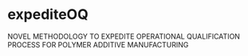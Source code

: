 # expediteOQ
NOVEL METHODOLOGY TO EXPEDITE OPERATIONAL QUALIFICATION PROCESS FOR POLYMER ADDITIVE MANUFACTURING
